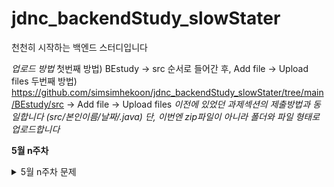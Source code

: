 # jdnc_backendStudy_slowStater
 천천히 시작하는 백엔드 스터디입니다

*업로드 방법*
첫번째 방법) BEstudy -> src 순서로 들어간 후, Add file -> Upload files
두번째 방법) https://github.com/simsimhekoon/jdnc_backendStudy_slowStater/tree/main/BEstudy/src -> Add file -> Upload files
*이전에 있었던 과제섹션의 제출방법과 동일합니다 (src/본인이름/날짜/.java)*
*단, 이번엔 zip파일이 아니라 폴더와 파일 형태로 업로드합니다*

**5월 n주차**
<details><summary>5월 n주차 문제</summary>

<details><summary>5/n 문제</summary>

- 백준 알고리즘 : 과제 안내신분?  - 기초 배열 문제
  - https://www.acmicpc.net/problem/5597 

</details>
